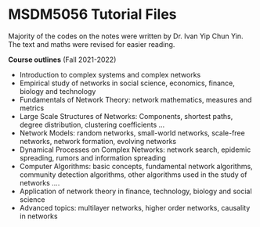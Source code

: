 # MSDM5056 Tutorial Files

Majority of the codes on the notes were written by Dr. Ivan Yip Chun Yin. The text and maths were revised for easier reading. 

**Course outlines** (Fall 2021-2022)

- Introduction to complex systems and complex networks
- Empirical study of networks in social science, economics, finance, biology and technology
- Fundamentals of Network Theory: network mathematics, measures and metrics
- Large Scale Structures of Networks: Components, shortest paths, degree distribution, clustering coefficients …
- Network Models: random networks, small-world networks, scale-free networks, network formation, evolving networks
- Dynamical Processes on Complex Networks: network search, epidemic spreading, rumors and information spreading
- Computer Algorithms: basic concepts, fundamental network algorithms, community detection algorithms, other algorithms used in the study of networks ….
- Application of network theory in finance, technology, biology and social science
- Advanced topics: multilayer networks, higher order networks, causality in networks
